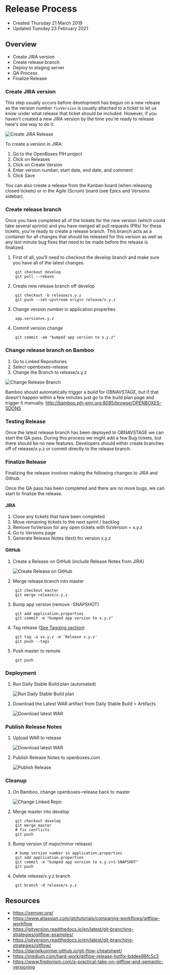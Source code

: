 # Release Process
* Created Thursday 21 March 2019
* Updated Tuesday 23 February 2021

## Overview
* Create JIRA version 
* Create release branch
* Deploy to staging server 
* QA Process
* Finalize Release

### Create JIRA version
This step usually occurs before development has begun on a new release as the version number 
`fixVersion` is usually attached to a ticket to let us know under what release that ticket should be 
included. However, if you haven't created a new JIRA version by the time you're ready to release 
here's one way to do it. 

![Create JIRA Release](../img/create-jira-release.png "Create JIRA Release")

To create a version in JIRA:

1. Go to the OpenBoxes PIH project
1. Click on Releases
1. Click on Create Version
1. Enter version number, start date, end date, and comment
1. Click Save

You can also create a release from the Kanban board (when releasing closed tickets) or in the 
Agile (Scrum) board (see Epics and Versions sidebar).
 
### Create release branch
Once you have completed all of the tickets for the new version (which could take several sprints) 
and you have merged all pull requests (PRs) for these tickets, you're ready to create a release 
branch. This branch acts as a container for all changes that should be released for this version
as well as any last minute bug fixes that need to be made before the release is finalized.

1. First of all, you'll need to checkout the develop branch and make sure you have all of the latest
changes.

        git checkout develop
        git pull --rebase

1. Create new release branch off develop

        git checkout -b release/x.y.z
        git push --set-upstream origin release/x.y.z

1. Change version number in application.properties

        app.version=x.y.z

1. Commit version change

        git commit -am "bumped app version to x.y.z"

### Change release branch on Bamboo

1. Go to Linked Repositories
1. Select openboxes-release
1. Change the Branch to release/x.y.z

![Change Release Branch](../img/bamboo-change-release-branch.png "Change Release Branch")

Bamboo should automatically trigger a build for OBNAVSTAGE, but if that doesn't happen within a 
few minutes just go to the build plan page and trigger it manually.
<http://bamboo.pih-emr.org:8085/browse/OPENBOXES-SDONS>

### Testing Release
Once the latest release branch has been deployed to OBNAVSTAGE we can start the QA pass. During 
this process we might add a few Bug tickets, but there should be no new features. Developers 
should either create branches off of release/x.y.z or commit directly to the release branch.

### Finalize Release
Finalizing the release involves making the following changes to JIRA and Github.

Once the QA pass has been completed and there are no more bugs, we can start to finalize the 
release. 

#### JIRA

1. Close any tickets that have been completed
1. Move remaining tickets to the next sprint / backlog
1. Remove fixVersion for any open tickets with fixVersion = x.y.z 
1. Go to Versions page
1. Generate Release Notes (text) for version x.y.z

#### GitHub

1. Create a Release on GitHub (include Release Notes from JIRA)

    ![Create Release on GitHub](../img/github-create-release.png "Create Release on GitHub")

1. Merge release branch into master

        git checkout master
        git merge release/x.y.z

1. Bump app version (remove -SNAPSHOT)

        git add application.properties
        git commit -m "bumped app version to x.y.z"
        
1. Tag release ([See Tagging section](http://docs.openboxes.com/en/latest/developer-guide/tagging/))
   
        git tag -a vx.y.z -m 'Release x.y.z' 
        git push --tags

1. Push master to remote

        git push


### Deployment

1. Run Daily Stable Build plan (automated)

    ![Run Daily Stable Build plan](../img/bamboo-daily-stable-build-plan.png)
   

1. Download the Latest WAR artifact from Daily Stable Build > Artifacts

    ![Download latest WAR](../img/bamboo-download-latest-war.png)

### Publish Release Notes 

1. Upload WAR to release 

    ![Download latest WAR](../img/github-upload-latest-war-to-release-details.png)


1. Publish Release Notes to openboxes.com

    ![Publish Release](../img/github-publish-release.png)


### Cleanup

1. On Bamboo, change openboxes-release back to master 
   
    ![Change Linked Repo](../img/bamboo-change-linked-repo-to-master.png)

1. Merge master into develop

        git checkout develop
        git merge master
        # fix conflicts
        git push
        
1. Bump version (if major/minor release)

        # bump version number in application.properties
        git add application.properties
        git commit -m "bumped app version to x.y.z+1-SNAPSHOT"
        git push

1. Delete release/x.y.z branch

        git branch -d release/x.y.z



## Resources
* <https://semver.org/>
* <https://www.atlassian.com/git/tutorials/comparing-workflows/gitflow-workflow>
* <https://gitversion.readthedocs.io/en/latest/git-branching-strategies/gitflow-examples/>
* <https://gitversion.readthedocs.io/en/latest/git-branching-strategies/gitflow/>
* <https://danielkummer.github.io/git-flow-cheatsheet/>
* <https://medium.com/hard-work/gitflow-release-hotfix-bddee96fc5c3>
* <https://www.fredonism.com/a-practical-take-on-gitflow-and-semantic-versioning>

